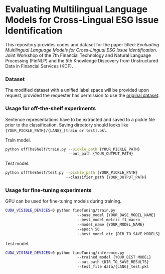 # Evaluating Multilingual Language Models for Cross-Lingual ESG Issue Identification

<!-- Wing Yan Li, Emmanuele Chersoni, Cindy Sing Bik Ngai. 2024 *Evaluating Multilingual Language Models for Cross-Lingual ESG Issue Identification.* Under Review. -->

This repository provides codes and dataset for the paper titled: *Evaluating Multilingual Language Models for Cross-Lingual ESG Issue Identification*. Joint Workshop of the 7th Financial Technology and Natural Language Processing (FinNLP) and the 5th Knowledge Discovery from Unstructured Data in Financial Services (KDF).


### Dataset
The modified dataset with a unified label space will be provided upon request, provided the requester has permission to use the [original dataset](https://sites.google.com/nlg.csie.ntu.edu.tw/finnlp-2023/shared-task-esg-issue?authuser=0).

<!-- Datasets are `.json` files with an additional `bin_label` column storing lists of binarised labels per instance.

`data/labels.pickles` is the list of 35 pre-defined ESG key issues (labels). -->


### Usage for off-the-shelf experiments
Sentence representations have to be extracted and saved to a pickle file prior to the classification.
Saving directory should looks like `{YOUR_PICKLE_PATH}/{LANG}_[train or test].pkl`.

Train model.
```sh
python offTheShelf/train.py --pickle_path {YOUR_PICKLE_PATH}
                            --out_path {YOUR_OUTPUT_PATH}
```

Test model.
```sh
python offTheShelf/test.py --pickle_path {YOUR_PICKLE_PATH}
                           --classifier_path {YOUR_OUTPUT_PATH}
```

### Usage for fine-tuning experiments
GPU can be used for fine-tuning models during training.

```sh
CUDA_VISIBLE_DEVICES=0 python fineTuning/train.py
                                --base_model {YOUR_BASE_MODEL_NAME}
                                --best_model_metric f1_macro
                                --model_name {YOUR_MODEL_NAME}
                                --epoch 50
                                --best_model_dir {DIR_TO_SAVE_MODELS}
```

Test model.
```sh
CUDA_VISIBLE_DEVICES=0 python fineTuning/inference.py
                                --trained_model {YOUR_BEST_MODEL}
                                --out_path {DIR_TO_SAVE_RESULTS}
                                --test_file data/{LANG}_test.pkl
```
